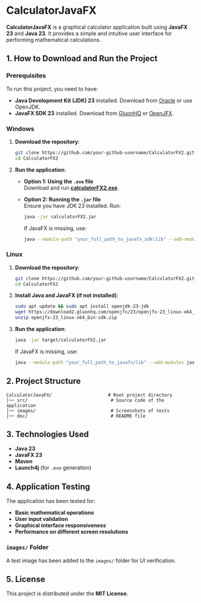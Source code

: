 # CalculatorJavaFX

**CalculatorJavaFX** is a graphical calculator application built using **JavaFX 23** and **Java 23**. It provides a simple and intuitive user interface for performing mathematical calculations.

## 1. How to Download and Run the Project

### **Prerequisites**

To run this project, you need to have:

- **Java Development Kit (JDK) 23** installed. Download from [Oracle](https://www.oracle.com/java/technologies/javase/jdk23-archive-downloads.html) or use OpenJDK.
- **JavaFX SDK 23** installed. Download from [GluonHQ](https://gluonhq.com/products/javafx/) or [OpenJFX](https://openjfx.io/).

### **Windows**

1. **Download the repository**:

   ```sh
   git clone https://github.com/your-github-username/CalculatorFX2.git
   cd CalculatorFX2
   ```

2. **Run the application**:

   - **Option 1: Using the `.exe` file**  
     Download and run [**calculatorFX2.exe**](./calculatorFX2.exe).

   - **Option 2: Running the `.jar` file**  
     Ensure you have JDK 23 installed. Run:

     ```sh
     java -jar calculatorFX2.jar
     ```

     If JavaFX is missing, use:

     ```sh
     java --module-path "your_full_path_to_javafx_sdk\lib" --add-modules javafx.controls,javafx.fxml -jar "your_full_path_to_project\target\calculatorFX2.jar"
     ```

### **Linux**

1. **Download the repository**:

   ```sh
   git clone https://github.com/your-github-username/CalculatorFX2.git
   cd CalculatorFX2
   ```

2. **Install Java and JavaFX (if not installed)**:

   ```sh
   sudo apt update && sudo apt install openjdk-23-jdk
   wget https://download2.gluonhq.com/openjfx/23/openjfx-23_linux-x64_bin-sdk.zip
   unzip openjfx-23_linux-x64_bin-sdk.zip
   ```

3. **Run the application**:

   ```sh
   java -jar target/calculatorFX2.jar
   ```

   If JavaFX is missing, use:

   ```sh
   java --module-path "your_full_path_to_javafx/lib" --add-modules javafx.controls,javafx.fxml -jar target/calculatorFX2.jar
   ```

## 2. Project Structure

```
CalculatorJavaFX/                     # Root project directory
│── src/                               # Source code of the application
│── images/                            # Screenshots of tests
│── doc/                               # README file
```

## 3. Technologies Used

- **Java 23**
- **JavaFX 23**
- **Maven**
- **Launch4j** (for `.exe` generation)

## 4. Application Testing

The application has been tested for:

- **Basic mathematical operations**
- **User input validation**
- **Graphical interface responsiveness**
- **Performance on different screen resolutions**

### `images/` Folder

A test image has been added to the `images/` folder for UI verification.

## 5. License

This project is distributed under the **MIT License**.
